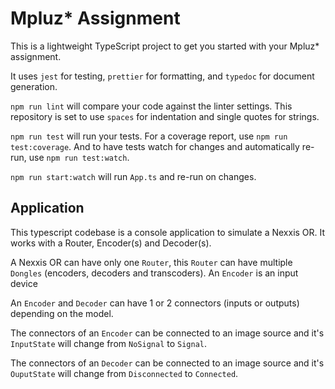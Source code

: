 # Mpluz* Assignment

This is a lightweight TypeScript project to get you started with your Mpluz* assignment.

It uses `jest` for testing, `prettier` for formatting, and `typedoc` for document generation.

`npm run lint` will compare your code against the linter settings. This repository is set to use `spaces` for indentation and single quotes for strings.

`npm run test` will run your tests. For a coverage report, use `npm run test:coverage`. And to have tests watch for changes and automatically re-run, use `npm run test:watch`.

`npm run start:watch` will run `App.ts` and re-run on changes. 

## Application

This typescript codebase is a console application to simulate a Nexxis OR. It works 
with a Router, Encoder(s) and Decoder(s).

A Nexxis OR can have only one `Router`, this `Router` can have multiple `Dongles` (encoders, decoders and transcoders). An `Encoder` is an input device 

An `Encoder` and `Decoder` can have 1 or 2 connectors (inputs or outputs) depending on the model.   

The connectors of an `Encoder` can be connected to an image source and it's `InputState` will change from `NoSignal` to `Signal`.

The connectors of an `Decoder` can be connected to an image source and it's `OuputState` will change from `Disconnected` to `Connected`.

